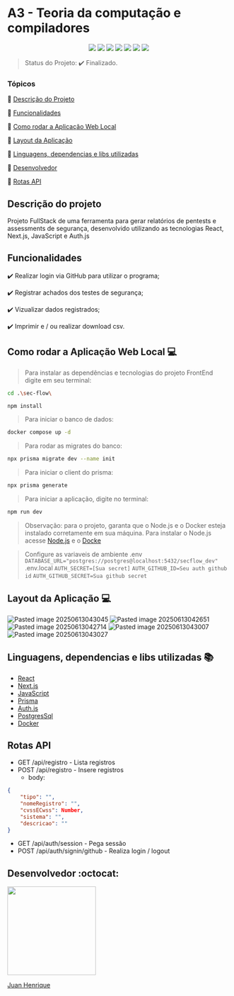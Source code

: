 <h1>A3 - Teoria da computação e compiladores</h1>

<p align="center">
  <img src="https://img.shields.io/static/v1?label=React&message=framework&color=blue&style=for-the-badge&logo=React"/>
  <img src="https://img.shields.io/static/v1?label=Next&message=framework&color=green&style=for-the-badge&logo=nextdotjs"/>
  <img src="http://img.shields.io/static/v1?label=Prisma&message=ORM&color=yellow&style=for-the-badge&logo=Prisma"/>
  <img src="http://img.shields.io/static/v1?label=OAuth&message=Auth.js&color=yellow&style=for-the-badge"/>
  <img src="http://img.shields.io/static/v1?label=PostgresSql&message=DataBase&color=red&style=for-the-badge&logo=postgresql"/>
  <img src="https://img.shields.io/static/v1?label=Docker&message=Container&color=blue&style=for-the-badge&logo=docker"/>
  <img src="http://img.shields.io/static/v1?label=STATUS&message=Finalizado&color=green&style=for-the-badge"/>
</p>

> Status do Projeto: ✔️ Finalizado.

### Tópicos 

:small_blue_diamond: [Descrição do Projeto](#descrição-do-projeto)

:small_blue_diamond: [Funcionalidades](#funcionalidades)

:small_blue_diamond: [Como rodar a Aplicação Web Local](#como-rodar-a-aplicação-web-local-computer)

:small_blue_diamond: [Layout da Aplicação](#layout-da-aplicação-computer)

:small_blue_diamond: [Linguagens, dependencias e libs utilizadas](#linguagens-dependencias-e-libs-utilizadas-books)

:small_blue_diamond: [Desenvolvedor](#desenvolvedor-octocat)

:small_blue_diamond: [Rotas API](#rotas-api)

## Descrição do projeto 

<p>
  Projeto FullStack de uma ferramenta para gerar relatórios de pentests e assessments de segurança, desenvolvido utilizando as tecnologias React, Next.js, JavaScript e Auth.js
</p>

## Funcionalidades

:heavy_check_mark: Realizar login via GitHub para utilizar o programa; 

:heavy_check_mark: Registrar achados dos testes de segurança;

:heavy_check_mark: Vizualizar dados registrados;

:heavy_check_mark: Imprimir e / ou realizar download csv.

## Como rodar a Aplicação Web Local :computer:
> Para instalar as dependências e tecnologias do projeto FrontEnd digite em seu terminal:
```sh
cd .\sec-flow\
```
```sh
npm install
```
> Para iniciar o banco de dados:
```sh
docker compose up -d
```
> Para rodar as migrates do banco:
```sh
npx prisma migrate dev --name init
```
> Para iniciar o client do prisma:
```sh
npx prisma generate
```
> Para iniciar a aplicação, digite no terminal:
```sh
npm run dev
```
> Observação: para o projeto, garanta que o Node.js e o Docker esteja instalado corretamente em sua máquina. Para instalar o Node.js acesse [Node.js](https://nodejs.org/en/download/prebuilt-installer) e o [Docke](https://www.docker.com/products/docker-desktop/)

> Configure as variaveis de ambiente
> .env
> `DATABASE_URL="postgres://postgres@localhost:5432/secflow_dev"`
> .env.local
> `AUTH_SECRET=[Sua secret]`
> `AUTH_GITHUB_ID=Seu auth github id`
> `AUTH_GITHUB_SECRET=Sua github secret`

## Layout da Aplicação :computer:
![Pasted image 20250613043045](https://github.com/user-attachments/assets/3e5b2171-7b71-41fe-b101-ca8c0d33853f)
![Pasted image 20250613042651](https://github.com/user-attachments/assets/46327d8e-7a90-444a-8f58-0f8ba0759972)
![Pasted image 20250613042714](https://github.com/user-attachments/assets/48b7b254-68ae-4e73-b9fe-9adee60bc472)
![Pasted image 20250613043007](https://github.com/user-attachments/assets/d5a5aa8b-3aa2-4554-9f25-f10f1d8a46d8)
![Pasted image 20250613043027](https://github.com/user-attachments/assets/cad07208-ca01-43c3-9b9f-811633463128)

## Linguagens, dependencias e libs utilizadas :books:

- [React](https://legacy.reactjs.org/docs/getting-started.html)
- [Next.js](https://nextjs.org/)
- [JavaScript](https://developer.mozilla.org/pt-BR/docs/Web/JavaScript)
- [Prisma](https://www.prisma.io/docs/orm)
- [Auth.js](https://authjs.dev/getting-started/authentication/oauth)
- [PostgresSql](https://www.postgresql.org/)
- [Docker](https://www.docker.com/)

## Rotas API

- GET /api/registro - Lista registros
- POST /api/registro - Insere registros
	- body:
```json
{
	"tipo": "",
	"nomeRegistro": "",
	"cvssECwss": Number,
	"sistema": "",
	"descricao": ""
}
```
- GET /api/auth/session - Pega sessão
- POST /api/auth/signin/github - Realiza login / logout
## Desenvolvedor :octocat:

[<img src="https://github.com/JuanHenrique04.png" width=200><br><p>Juan Henrique</p>](https://www.linkedin.com/in/juan-henrique-04b072235/)


